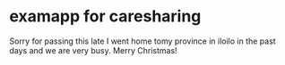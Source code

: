 # examapp for caresharing

Sorry for passing this late I went home tomy province in iloilo in the past days and we are very busy.
Merry Christmas!
